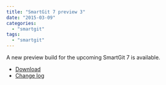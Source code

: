 ```yaml
---
title: "SmartGit 7 preview 3"
date: "2015-03-09"
categories: 
  - "smartgit"
tags: 
  - "smartgit"
---
```


A new preview build for the upcoming SmartGit 7 is available.

- [Download](http://www.syntevo.com/smartgit/early-access)
- [Change log](http://www.syntevo.com/smartgit/changelog-eap.txt)
